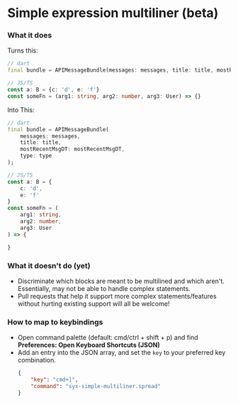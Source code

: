 # Simple expression multiliner (beta)

### What it does

Turns this:
```dart
// dart
final bundle = APIMessageBundle(messages: messages, title: title, mostRecentMsgDT: mostRecentMsgDT, type: type);
```
```ts
// JS/TS
const a: B = {c: 'd', e: 'f'}
const someFn = (arg1: string, arg2: number, arg3: User) => {}
```

Into This:
```dart
// dart
final bundle = APIMessageBundle(
	messages: messages,
	title: title,
	mostRecentMsgDT: mostRecentMsgDT,
	type: type
);
```
```ts
// JS/TS
const a: B = {
	c: 'd',
	e: 'f'
}
const someFn = (
	arg1: string,
	arg2: number,
	arg3: User
) => {

}
```

### What it doesn't do (yet)

- Discriminate which blocks are meant to be multilined and which aren't. Essentially, may not be able to handle complex statements.
- Pull requests that help it support more complex statements/features without hurting existing support will all be welcome!

### How to map to keybindings

- Open command palette (default: cmd/ctrl + shift + p) and find **Preferences: Open Keyboard Shortcuts (JSON)**
- Add an entry into the JSON array, and set the `key` to your preferred key combination.
	```JSON
	{
		"key": "cmd+]",
		"command": "syx-simple-multiliner.spread"
	}
	```
